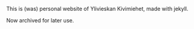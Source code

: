 This is (was) personal website of Ylivieskan Kivimiehet, made with jekyll. 

Now archived for later use.
